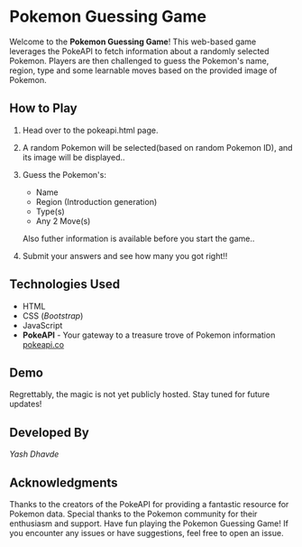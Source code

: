 # Pokemon Guessing Game

Welcome to the **Pokemon Guessing Game**! This web-based game leverages the PokeAPI to fetch information about a randomly selected Pokemon. Players are then challenged to guess the Pokemon's name, region, type and some learnable moves based on the provided image of Pokemon.

## How to Play

1. Head over to the pokeapi.html page.
2. A random Pokemon will be selected(based on random Pokemon ID), and its image will be displayed..
3. Guess the Pokemon's:
   - Name
   - Region (Introduction generation)
   - Type(s)
   - Any 2 Move(s)

   Also futher information is available before you start the game..

4. Submit your answers and see how many you got right!!

## Technologies Used

- HTML
- CSS (*Bootstrap*)
- JavaScript
- **PokeAPI** - Your gateway to a treasure trove of Pokemon information [pokeapi.co](https://pokeapi.co/)

## Demo

Regrettably, the magic is not yet publicly hosted. Stay tuned for future updates!

## Developed By

*Yash Dhavde*

## Acknowledgments

Thanks to the creators of the PokeAPI for providing a fantastic resource for Pokemon data.
Special thanks to the Pokemon community for their enthusiasm and support.
Have fun playing the Pokemon Guessing Game! If you encounter any issues or have suggestions, feel free to open an issue.
